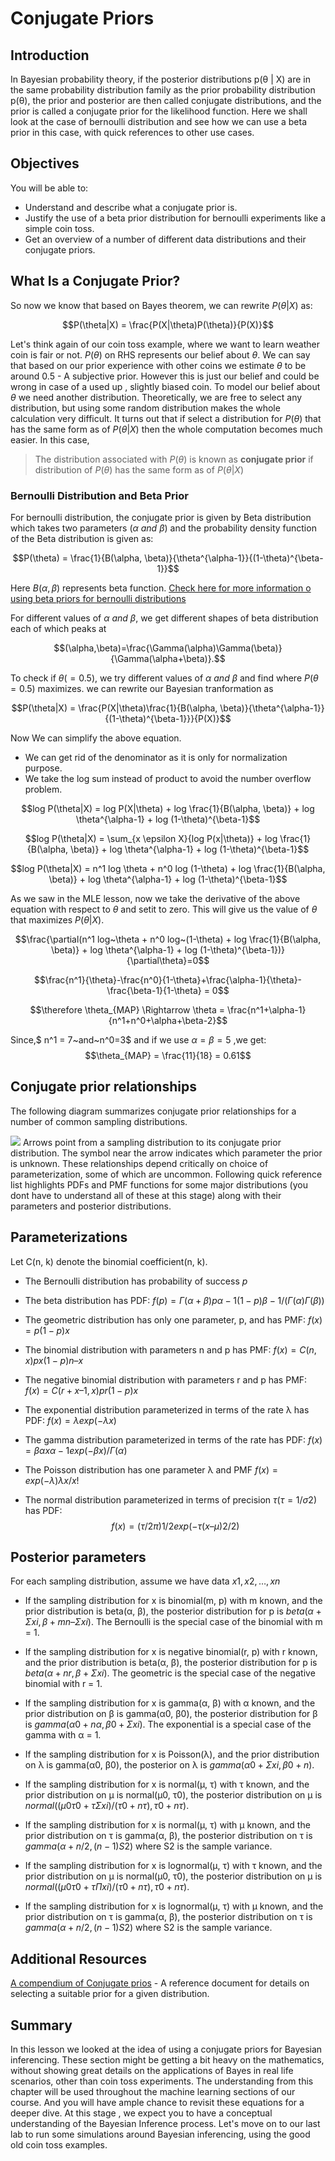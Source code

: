 
# Conjugate Priors

## Introduction

In Bayesian probability theory, if the posterior distributions p(θ | X) are in the same probability distribution family as the prior probability distribution p(θ), the prior and posterior are then called conjugate distributions, and the prior is called a conjugate prior for the likelihood function. Here we shall look at the case of bernoulli distribution and see how we can use a beta prior in this case, with quick references to other use cases. 

## Objectives

You will be able to:
* Understand and describe what a conjugate prior is.
* Justify the use of a beta prior distribution for bernoulli experiments like a simple coin toss. 
* Get an overview of a number of different data distributions and their conjugate priors.

## What Is a Conjugate Prior?


So now we know that based on Bayes theorem, we can rewrite $P(\theta|X)$ as:

$$P(\theta|X) = \frac{P(X|\theta)P(\theta)}{P(X)}$$

Let's think again of our coin toss example, where we want to learn weather coin is fair or not. $P(\theta)$ on RHS represents our belief about $\theta$. We can say that based on our prior experience with other coins we estimate $\theta$ to be around 0.5 - A subjective prior. However this is just our belief and could be wrong in case of a used up , slightly biased coin. To model our belief about $\theta$ we need another distribution. Theoretically, we are free to select any distribution, but using some random distribution makes the whole calculation very difficult. It turns out that if select a distribution for $P(\theta)$ that has the same form as of $P(\theta|X)$ then the whole computation becomes much easier.  In this case, 

> The distribution associated with $P(\theta)$ is known as **conjugate prior** if distribution of $P(\theta)$ has the same form as of $P(\theta|X)$

### Bernoulli Distribution and Beta Prior

For bernoulli distribution, the conjugate prior is given by Beta distribution which takes two parameters $(\alpha~and~\beta)$ and the probability density function of the Beta distribution is given as:

$$P(\theta) = \frac{1}{B(\alpha, \beta)}{\theta^{\alpha-1}}{(1-\theta)^{\beta-1}}$$

Here  $B(\alpha, \beta)$ represents beta function. [Check here for more information o using beta priors for bernoulli distributions](https://rpubs.com/sitaramgautam/145048)

For different values of $\alpha~and~\beta$, we get different shapes of beta distribution each of which peaks at 

$$(\alpha,\beta)=\frac{\Gamma(\alpha)\Gamma(\beta)}{\Gamma(\alpha+\beta)}.$$

To check if $\theta (= 0.5)$, we try different values of $\alpha~and~\beta$ and find where $P(\theta = 0.5)$  maximizes. we can rewrite our Bayesian tranformation as

$$P(\theta|X) = \frac{P(X|\theta)\frac{1}{B(\alpha, \beta)}{\theta^{\alpha-1}}{(1-\theta)^{\beta-1}}}{P(X)}$$

Now We can simplify the above equation. 
* We can get rid of the denominator as it is only for normalization purpose. 
* We take the log sum instead of product to avoid the number overflow problem.

$$log P(\theta|X) = log P(X|\theta) + log \frac{1}{B(\alpha, \beta)} + log \theta^{\alpha-1} + log (1-\theta)^{\beta-1}$$

$$log P(\theta|X) = \sum_{x \epsilon X}{log P(x|\theta)} + log \frac{1}{B(\alpha, \beta)} + log \theta^{\alpha-1} + log (1-\theta)^{\beta-1}$$

$$log P(\theta|X) = n^1 log \theta + n^0 log (1-\theta) + log \frac{1}{B(\alpha, \beta)} + log \theta^{\alpha-1} + log (1-\theta)^{\beta-1}$$

As we saw in the MLE lesson, now we take the derivative of the above equation with respect to $\theta$ and setit to zero. This will give us the value of $\theta$ that maximizes $P(\theta|X)$.

$$\frac{\partial(n^1 log~\theta + n^0 log~(1-\theta) + log \frac{1}{B(\alpha, \beta)} + log \theta^{\alpha-1} + log (1-\theta)^{\beta-1})}{\partial\theta}=0$$

$$\frac{n^1}{\theta}-\frac{n^0}{1-\theta}+\frac{\alpha-1}{\theta}-\frac{\beta-1}{1-\theta} = 0$$

$$\therefore \theta_{MAP} \Rightarrow \theta = \frac{n^1+\alpha-1}{n^1+n^0+\alpha+\beta-2}$$

Since,$ n^1 = 7~and~n^0=3$ and if we use $\alpha=\beta=5$ ,we get: 
$$\theta_{MAP} = \frac{11}{18} = 0.61$$



## Conjugate prior relationships

The following diagram summarizes conjugate prior relationships for a number of common sampling distributions.


![](conjugate_prior.png)
Arrows point from a sampling distribution to its conjugate prior distribution. The symbol near the arrow indicates which parameter the prior is unknown. These relationships depend critically on choice of parameterization, some of which are uncommon. Following quick reference list highlights PDFs and PMF functions for some major distributions (you dont have to understand all of these at this stage) along with their parameters and posterior distributions. 

## Parameterizations
Let C(n, k) denote the binomial coefficient(n, k).

- The Bernoulli distribution has probability of success $p$


- The beta distribution has PDF: $f(p) = Γ(α + β) pα-1(1-p)β-1 / (Γ(α) Γ(β))$


- The geometric distribution has only one parameter, p, and has PMF: $f(x) = p (1-p)x$


- The binomial distribution with parameters n and p has PMF: $f(x) = C(n, x) px(1-p)n–x$


- The negative binomial distribution with parameters r and p has PMF: $f(x) = C(r + x – 1, x) pr(1-p)x$


- The exponential distribution parameterized in terms of the rate λ has PDF: $f(x) = λ exp(-λ x)$


- The gamma distribution parameterized in terms of the rate has PDF: $f(x) = βα xα-1exp(-β x) / Γ(α)$


- The Poisson distribution has one parameter λ and PMF $f(x) = exp(-λ) λx/ x!$


- The normal distribution parameterized in terms of precision $τ (τ = 1/σ2)$ has PDF:
$$f(x) = (τ/2π)1/2 exp( -τ(x – μ)2/2 )$$



## Posterior parameters
For each sampling distribution, assume we have data $x1, x2, …, xn$


- If the sampling distribution for x is binomial(m, p) with m known, and the prior distribution is beta(α, β), the posterior distribution for p is $beta(α + Σxi, β + mn – Σxi)$. The Bernoulli is the special case of the binomial with m = 1.


- If the sampling distribution for x is negative binomial(r, p) with r known, and the prior distribution is beta(α, β), the posterior distribution for p is $beta(α + nr, β + Σxi)$. The geometric is the special case of the negative binomial with r = 1.


- If the sampling distribution for x is gamma(α, β) with α known, and the prior distribution on β is gamma(α0, β0), the posterior distribution for β is $gamma(α0 + nα, β0 + Σxi)$. The exponential is a special case of the gamma with α = 1.


- If the sampling distribution for x is Poisson(λ), and the prior distribution on λ is gamma(α0, β0), the posterior on λ is $gamma(α0 + Σxi, β0 + n)$.


- If the sampling distribution for x is normal(μ, τ) with τ known, and the prior distribution on μ is normal(μ0, τ0), the posterior distribution on μ is $normal((μ0 τ0 + τ Σxi)/(τ0 + nτ), τ0 + nτ)$.


- If the sampling distribution for x is normal(μ, τ) with μ known, and the prior distribution on τ is gamma(α, β), the posterior distribution on τ is $gamma(α + n/2, (n-1)S2)$ where S2 is the sample variance.


- If the sampling distribution for x is lognormal(μ, τ) with τ known, and the prior distribution on μ is normal(μ0, τ0), the posterior distribution on μ is $normal((μ0 τ0 + τ Πxi)/(τ0 + nτ), τ0 + nτ)$.


- If the sampling distribution for x is lognormal(μ, τ) with μ known, and the prior distribution on τ is gamma(α, β), the posterior distribution on τ is $gamma(α + n/2, (n-1)S2)$ where S2 is the sample variance.

## Additional Resources
[A compendium of Conjugate prios](https://www.johndcook.com/CompendiumOfConjugatePriors.pdf) - A reference document for details on selecting a suitable prior for a given distribution. 

## Summary 

In this lesson we looked at the idea of using a conjugate priors for Bayesian inferencing. These section might be getting a bit heavy on the mathematics, without showing great details on the applications of Bayes in real life scenarios, other than coin toss experiments. The understanding from this chapter will be used throughout the machine learning sections of our course. And you will have ample chance to revisit these equations for a deeper dive. At this stage , we expect you to have a conceptual understanding of the Bayesian Inference process. Let's move on to our last lab to run some simulations around Bayesian inferencing, using the good old coin toss examples. 
